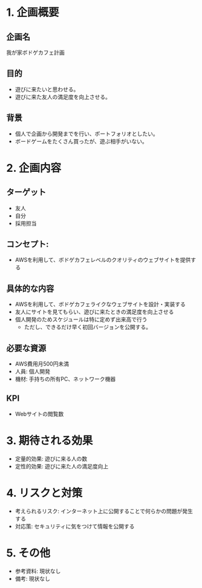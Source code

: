 # 1. 企画概要

## 企画名
我が家ボドゲカフェ計画

## 目的
* 遊びに来たいと思わせる。
* 遊びに来た友人の満足度を向上させる。

## 背景
* 個人で企画から開発までを行い、ポートフォリオとしたい。
* ボードゲームをたくさん買ったが、遊ぶ相手がいない。

# 2. 企画内容

## ターゲット
* 友人
* 自分
* 採用担当

## コンセプト:
* AWSを利用して、ボドゲカフェレベルのクオリティのウェブサイトを提供する

## 具体的な内容
* AWSを利用して、ボドゲカフェライクなウェブサイトを設計・実装する
* 友人にサイトを見てもらい、遊びに来たときの満足度を向上させる
* 個人開発のためスケジュールは特に定めず出来高で行う
  * ただし、できるだけ早く初回バージョンを公開する。

## 必要な資源
* AWS費用月500円未満
* 人員: 個人開発
* 機材: 手持ちの所有PC、ネットワーク機器

## KPI
* Webサイトの閲覧数

# 3. 期待される効果
* 定量的効果: 遊びに来る人の数
* 定性的効果: 遊びに来た人の満足度向上

# 4. リスクと対策
* 考えられるリスク: インターネット上に公開することで何らかの問題が発生する
* 対応策: セキュリティに気をつけて情報を公開する

# 5. その他
* 参考資料: 現状なし
* 備考: 現状なし